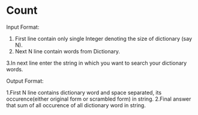 # Count

Input Format:

  
 1.  First line contain only single Integer denoting the size of dictionary (say N).
 2. Next N line contain words from Dictionary.
 
 3.In next line enter the string in which you want to search your dictionary words.


Output Format:

1.First N line contains dictionary word and space separated, its occurence(either original form or scrambled form) in string.
2.Final answer that sum of all occurence of all dictionary word in string.



